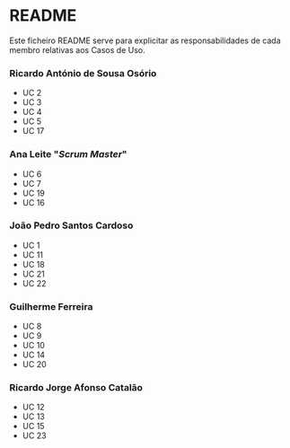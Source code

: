 # README #

Este ficheiro README serve para explicitar as responsabilidades de cada membro relativas aos Casos de Uso.

### Ricardo António de Sousa Osório ###

* UC 2
* UC 3
* UC 4
* UC 5
* UC 17

### Ana Leite "*Scrum Master*" ###

* UC 6
* UC 7
* UC 19
* UC 16

### João Pedro Santos Cardoso ###

* UC 1
* UC 11
* UC 18
* UC 21
* UC 22

### Guilherme Ferreira ###

* UC 8
* UC 9
* UC 10
* UC 14
* UC 20

### Ricardo Jorge Afonso Catalão ###

* UC 12
* UC 13
* UC 15
* UC 23


